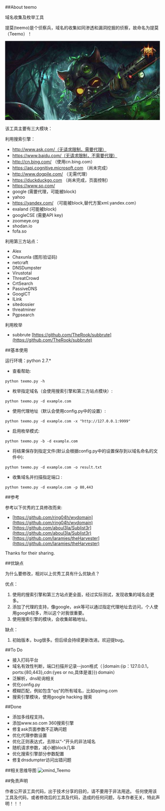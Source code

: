 ##About teemo 

域名收集及枚举工具

提莫(teemo)是个侦察兵，域名的收集如同渗透和漏洞挖掘的侦察，故命名为提莫（Teemo）！

![logo_Teemo](logo_Teemo.jpg)


该工具主要有三大模块：


利用搜索引擎：
- http://www.ask.com/（无请求限制，需要代理）
- https://www.baidu.com/（无请求限制，不需要代理）
- http://cn.bing.com/  （使用cn.bing.com）
- https://api.cognitive.microsoft.com （尚未完成）
- http://www.dogpile.com/ （无需代理）
- https://duckduckgo.com （尚未完成，页面控制）
- https://www.so.com/
- google (需要代理，可能被block)
- yahoo
- https://yandex.com/ （可能被block,替代方案xml.yandex.com）
- exaland (可能被block)
- googleCSE (需要API key)
- zoomeye.org
- shodan.io
- fofa.so

利用第三方站点：

- Alex
- Chaxunla (图形验证码)
- netcraft 
- DNSDumpster
- Virustotal
- ThreatCrowd
- CrtSearch
- PassiveDNS
- GooglCT
- ILink
- sitedossier
- threatminer
- Pgpsearch

利用枚举

- subbrute [https://github.com/TheRook/subbrute](https://github.com/TheRook/subbrute)

##基本使用

运行环境：python 2.7.*

* 查看帮助:

```python teemo.py -h```

* 枚举指定域名（会使用搜索引擎和第三方站点模块）:

``python teemo.py -d example.com``

* 使用代理地址（默认会使用config.py中的设置）:

``python teemo.py -d example.com -x "http://127.0.0.1:9999"``

* 启用枚举模式:

``python teemo.py -b -d example.com``

* 将结果保存到指定文件(默认会根据config.py中的设置保存到以域名命名的文件中):

``python teemo.py -d example.com -o result.txt``

* 收集域名并扫描指定端口 :

``python teemo.py -d example.com -p 80,443``

##参考

参考以下优秀的工具修改而来:

- [https://github.com/ring04h/wydomain](https://github.com/ring04h/wydomain) 
- [https://github.com/aboul3la/Sublist3r](https://github.com/aboul3la/Sublist3r)
- [https://github.com/laramies/theHarvester](https://github.com/laramies/theHarvester)

Thanks for their sharing.

##优缺点

为什么要修改，相对以上优秀工具有什么优缺点？

优点：

1. 使用的搜索引擎和第三方站点更全面，经过实际测试，发现收集的域名会更多。
2. 添加了代理的支持，像google，ask等可以通过指定代理地址去访问，个人使用google较多，所以这个对我很重要。
3. 使用搜索引擎的模块，会收集邮箱地址。

缺点：

1. 初始版本，bug很多。但后续会持续更新改进。欢迎提bug。

##To Do

- 接入打码平台
- 域名有效性判断，端口扫描并记录--json格式（｛domain:{ip：127.0.0.1，ports:{80,443},cdn:{yes or no,具体是谁}}｝domain）
- 泛解析，dns轮询相关
- 优化config.py
- 模糊匹配，例如包含"qq"的所有域名，比如qqimg.com
- 搜索引擎模块，使用google hacking 搜索

##Done

- 添加多线程支持。
- 添加www.so.com 360搜索引擎
- 修复ask页面参数不正确问题
- 优化代理参数设置
- 优化正则表达式，去除以“-”开头的非法域名
- 随机请求参数，减小被block几率
- 优化搜索引擎部分参数配置
- 修复dnsdumpter访问出错问题


##相关思维导图
![xmind_Teemo](xmind_Teemo.png)

##免责声明

作者公开该工具代码，出于技术分享的目的，请不要用于非法用途。
任何使用该工具及代码，或者修改后的工具及代码，造成的任何问题，与本作者无关，特此声明！！！